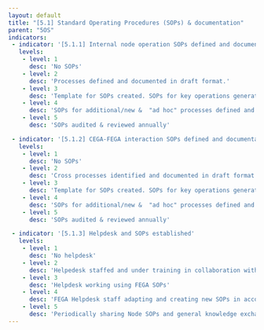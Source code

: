 ```yaml
---
layout: default
title: "[5.1] Standard Operating Procedures (SOPs) & documentation"
parent: "5OS"
indicators:
 - indicator: '[5.1.1] Internal node operation SOPs defined and documentation available'
   levels:
    - level: 1
      desc: 'No SOPs'
    - level: 2
      desc: 'Processes defined and documented in draft format.'
    - level: 3  
      desc: 'Template for SOPs created. SOPs for key operations generated & approved by key personnel and stored in accessible location for all appropraite staff'
    - level: 4
      desc: 'SOPs for additional/new &  "ad hoc" processes defined and added to accessible location'
    - level: 5
      desc: 'SOPs audited & reviewed annually'

 - indicator: '[5.1.2] CEGA-FEGA interaction SOPs defined and documentation available'
   levels:
    - level: 1
      desc: 'No SOPs'
    - level: 2
      desc: 'Cross processes identified and documented in draft format'
    - level: 3  
      desc: 'Template for SOPs created. SOPs for key operations generated & approved by key personnel and stored in accessible location for all appropraite staff'
    - level: 4
      desc: 'SOPs for additional/new &  "ad hoc" processes defined and added to accessible location'
    - level: 5
      desc: 'SOPs audited & reviewed annually'

 - indicator: '[5.1.3] Helpdesk and SOPs established'
   levels:
    - level: 1
      desc: 'No helpdesk'
    - level: 2
      desc: 'Helpedesk staffed and under training in collaboration with FEGA'
    - level: 3  
      desc: 'Helpdesk working using FEGA SOPs'
    - level: 4
      desc: 'FEGA Helpdesk staff adapting and creating new SOPs in accordance with own Node'
    - level: 5
      desc: 'Periodically sharing Node SOPs and general knowledge exchange with Federation to support alignment'
---
```

